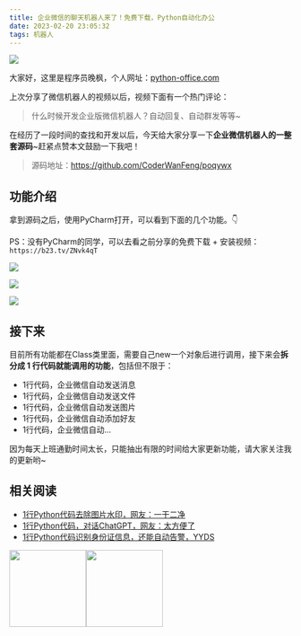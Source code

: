 ```yaml
---
title: 企业微信的聊天机器人来了！免费下载，Python自动化办公
date: 2023-02-20 23:05:32
tags: 机器人
---
```




![](https://article-1300615378.cos.ap-nanjing.myqcloud.com/poai/poqywx/001/cover.jpg)

大家好，这里是程序员晚枫，个人网址：[python-office.com](https://www.python-office.com)

上次分享了微信机器人的视频以后，视频下面有一个热门评论：
> 什么时候开发企业版微信机器人？自动回复、自动群发等等~

在经历了一段时间的查找和开发以后，今天给大家分享一下**企业微信机器人的一整套源码**~赶紧点赞本文鼓励一下我吧！

> 源码地址：https://github.com/CoderWanFeng/poqywx

## 功能介绍

拿到源码之后，使用PyCharm打开，可以看到下面的几个功能。👇

PS：没有PyCharm的同学，可以去看之前分享的免费下载 + 安装视频：``https://b23.tv/ZNvk4qT``

![](https://article-1300615378.cos.ap-nanjing.myqcloud.com/poai/poqywx/001/qy1.jpg)

![](https://article-1300615378.cos.ap-nanjing.myqcloud.com/poai/poqywx/001/qy2.jpg)

![](https://article-1300615378.cos.ap-nanjing.myqcloud.com/poai/poqywx/001/qy3.jpg)

## 接下来

目前所有功能都在Class类里面，需要自己new一个对象后进行调用，接下来会**拆分成 1 行代码就能调用的功能**，包括但不限于：

- 1行代码，企业微信自动发送消息
- 1行代码，企业微信自动发送文件
- 1行代码，企业微信自动发送图片
- 1行代码，企业微信自动添加好友
- 1行代码，企业微信自动...


因为每天上班通勤时间太长，只能抽出有限的时间给大家更新功能，请大家关注我的更新哟~


## 相关阅读

- [1行Python代码去除图片水印，网友：一干二净](https://mp.weixin.qq.com/s/6RS0oo6dNa3mov_5XwNurg)
- [1行Python代码，对话ChatGPT，网友：太方便了](https://mp.weixin.qq.com/s/HJfLZILUOWn4TK8qk3DL9w)
- [1行Python代码识别身份证信息，还能自动告警，YYDS](https://mp.weixin.qq.com/s/4PNhYZ1k2au5XoZOBdUM6A)

 



<img align="" height="137px" src="https://github-readme-stats.vercel.app/api?username=liyupi&hide_title=true&hide_border=true&show_icons=true&include_all_commits=true&line_height=21&bg_color=0,EC6C6C,FFD479,FFFC79,73FA79&theme=graywhite&locale=cn" /><img align="" height="137px" src="https://github-readme-stats.vercel.app/api/top-langs/?username=liyupi&hide_title=true&hide_border=true&layout=compact&bg_color=0,73FA79,73FDFF,D783FF&theme=graywhite&locale=cn" />
